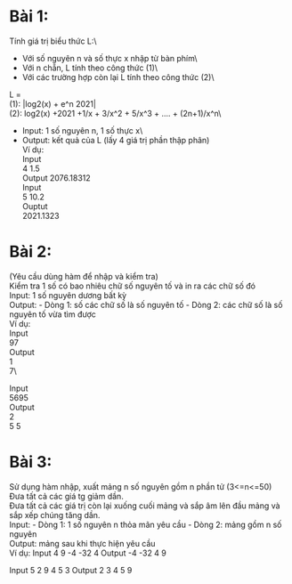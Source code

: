 # Bài 1:

Tính giá trị biểu thức L:\

- Với số nguyên n và số thực x nhập từ bàn phím\
- Với n chẵn, L tính theo công thức (1)\
- Với các trường hợp còn lại L tính theo công thức (2)\

L =\
(1): |log2(x) + e^n 2021|\
(2): log2(x) +2021 +1/x + 3/x^2 + 5/x^3 + .... + (2n+1)/x^n\

- Input: 1 số nguyên n, 1 số thực x\
- Output: kết quả của L (lấy 4 giá trị phần thập phân)\
  Ví dụ:\
  Input \
  4 1.5 \
  Output 2076.18312\
  Input\
  5 10.2 \
  Ouptut\
  2021.1323

# Bài 2:

(Yêu cầu dùng hàm để nhập và kiểm tra)\
Kiểm tra 1 số có bao nhiêu chữ số nguyên tố và in ra các chữ số đó\
Input: 1 số nguyên dương bất kỳ\
Output: - Dòng 1: số các chữ số là số nguyên tố - Dòng 2: các chữ số là số nguyên tố vừa tìm được\
Ví dụ:\
Input \
97 \
Output\
1\
7\

Input\
5695 \
Output\
2\
5 5

# Bài 3:

Sử dụng hàm nhập, xuất mảng n số nguyên gồm n phần tử (3<=n<=50)\
Đưa tất cả các giá tg giảm dần.\
Đưa tất cả các giá trị còn lại xuống cuối mảng và sắp âm lên đầu mảng và sắp xếp chúng tăng dần.\
Input: - Dòng 1: 1 số nguyên n thỏa mãn yêu cầu - Dòng 2: mảng gồm n số nguyên\
Output: mảng sau khi thực hiện yêu cầu\
Ví dụ:
Input
4
9 -4 -32 4
Output -4 -32 4 9

Input
5
2 9 4 5 3
Output 2 3 4 5 9
